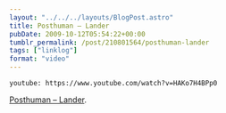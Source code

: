 ```yaml
---
layout: "../../../layouts/BlogPost.astro"
title: Posthuman – Lander
pubDate: 2009-10-12T05:54:22+00:00
tumblr_permalink: /post/210801564/posthuman-lander
tags: ["linklog"]
format: "video"
---
```


`youtube: https://www.youtube.com/watch?v=HAKo7H4BPp0`

[Posthuman &#8211; Lander][1].

[1]: https://www.youtube.com/watch?v=HAKo7H4BPp0
